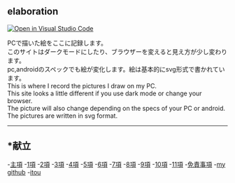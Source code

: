 ## elaboration

[![Open in Visual Studio Code](https://img.shields.io/static/v1?logo=visualstudiocode&label=&message=Open%20in%20Visual%20Studio%20Code&labelColor=2c2c32&color=007acc&logoColor=007acc)](https://open.vscode.dev/itou332/elaboration)


PCで描いた絵をここに記録します。<br>
このサイトはダークモードにしたり、ブラウザーを変えると見え方が少し変わります。<br> 
pc,androidのスペックでも絵が変化します。絵は基本的にsvg形式で書かれています。<br>
This is where I record the pictures I draw on my PC.<br>
This site looks a little different if you use dark mode or change your browser.<br>
The picture will also change depending on the specs of your PC or android. The pictures are written in svg format.

----

## *献立
-<a href="https://itou332.github.io/top_page/">主項</a>
-<a href="https://itou332.github.io/">1項</a>
-<a href="https://itou332.github.io/itou332a.github.io/">2項</a>
-<a href="https://itou332.github.io/diary">3項</a>
-<a href="https://itou332.github.io/today/">4項</a>
-<a href="https://itou332.github.io/challenge/">5項</a>
-<a href="https://itou332.github.io/nontitle/">6項</a>
-<a href="https://itou332.github.io/elaboration/">7項</a>
-<a href="https://itou332.github.io/analog/">8項</a>
-<a href="https://itou332.github.io/culture/">9項</a>
-<a href="https://itou332.github.io/walk/">10項</a>
-<a href="https://itou332.github.io/pine/">11項</a>
-<a href="https://itou332.github.io/Privacy-policy/">免責事項</a>
-<a href="https://github.com/itou332">my github</a>
-<a href="http://itou33good.starfree.jp/">itou</a>